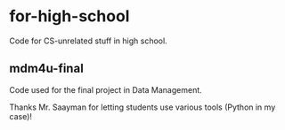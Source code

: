 # for-high-school
Code for CS-unrelated stuff in high school.

## mdm4u-final
Code used for the final project in Data Management.

Thanks Mr. Saayman for letting students use various tools (Python in my case)!
